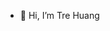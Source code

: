 - 👋 Hi, I’m Tre Huang

<!---
siaslas98/siaslas98 is a ✨ special ✨ repository because its `README.md` (this file) appears on your GitHub profile.
You can click the Preview link to take a look at your changes.
--->
